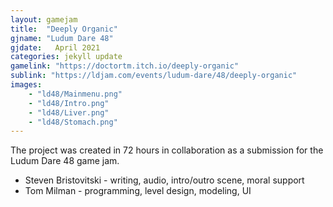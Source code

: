 ```yaml
---
layout: gamejam
title:  "Deeply Organic"
gjname: "Ludum Dare 48"
gjdate:   April 2021
categories: jekyll update
gamelink: "https://doctortm.itch.io/deeply-organic"
sublink: "https://ldjam.com/events/ludum-dare/48/deeply-organic"
images:
    - "ld48/Mainmenu.png"
    - "ld48/Intro.png"
    - "ld48/Liver.png"
    - "ld48/Stomach.png"
---
```


The project was created in 72 hours in collaboration as a submission for the Ludum Dare 48 game jam.

- Steven Bristovitski - writing, audio, intro/outro scene, moral support
- Tom Milman - programming, level design, modeling, UI
